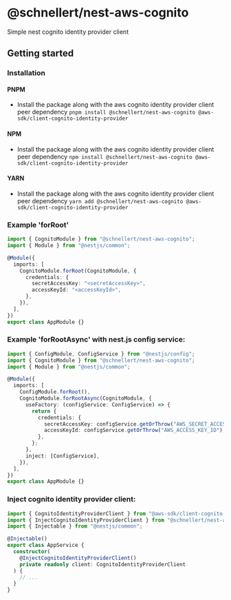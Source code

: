 # @schnellert/nest-aws-cognito

Simple nest cognito identity provider client

## Getting started

### Installation

#### PNPM

- Install the package along with the aws cognito identity provider client peer dependency
  `pnpm install @schnellert/nest-aws-cognito @aws-sdk/client-cognito-identity-provider`

#### NPM

- Install the package along with the aws cognito identity provider client peer dependency
  `npm install @schnellert/nest-aws-cognito @aws-sdk/client-cognito-identity-provider`

#### YARN

- Install the package along with the aws cognito identity provider client peer dependency
  `yarn add @schnellert/nest-aws-cognito @aws-sdk/client-cognito-identity-provider`

### Example 'forRoot'

```typescript
import { CognitoModule } from "@schnellert/nest-aws-cognito";
import { Module } from "@nestjs/common";

@Module({
  imports: [
    CognitoModule.forRoot(CognitoModule, {
      credentials: {
        secretAccessKey: "<secretAccessKey>",
        accessKeyId: "<accessKeyId>",
      },
    }),
  ],
})
export class AppModule {}
```

### Example 'forRootAsync' with nest.js config service:

```typescript
import { ConfigModule, ConfigService } from "@nestjs/config";
import { CognitoModule } from "@schnellert/nest-aws-cognito";
import { Module } from "@nestjs/common";

@Module({
  imports: [
    ConfigModule.forRoot(),
    CognitoModule.forRootAsync(CognitoModule, {
      useFactory: (configService: ConfigService) => {
        return {
          credentials: {
            secretAccessKey: configService.getOrThrow("AWS_SECRET_ACCESS_KEY"),
            accessKeyId: configService.getOrThrow("AWS_ACCESS_KEY_ID"),
          },
        };
      },
      inject: [ConfigService],
    }),
  ],
})
export class AppModule {}
```

### Inject cognito identity provider client:

```typescript
import { CognitoIdentityProviderClient } from "@aws-sdk/client-cognito-identity-provider";
import { InjectCognitoIdentityProviderClient } from "@schnellert/nest-aws-cognito";
import { Injectable } from "@nestjs/common";

@Injectable()
export class AppService {
  constructor(
    @InjectCognitoIdentityProviderClient()
    private readonly client: CognitoIdentityProviderClient
  ) {
    // ...
  }
}
```
